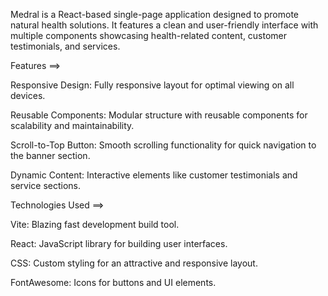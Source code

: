 Medral is a React-based single-page application designed to promote natural health solutions. It features a clean and user-friendly interface with multiple components showcasing health-related content, customer testimonials, and services.

Features ==>

Responsive Design: Fully responsive layout for optimal viewing on all devices.

Reusable Components: Modular structure with reusable components for scalability and maintainability.

Scroll-to-Top Button: Smooth scrolling functionality for quick navigation to the banner section.

Dynamic Content: Interactive elements like customer testimonials and service sections.

Technologies Used ==>

Vite: Blazing fast development build tool.

React: JavaScript library for building user interfaces.

CSS: Custom styling for an attractive and responsive layout.

FontAwesome: Icons for buttons and UI elements.
